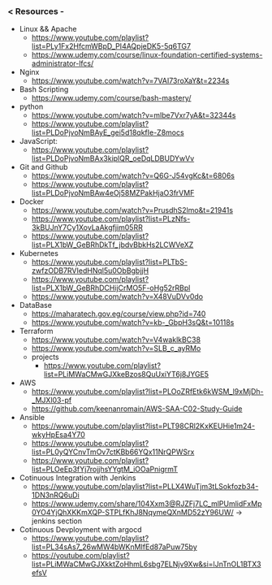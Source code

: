 ### < Resources - 
- Linux && Apache 
    - https://www.youtube.com/playlist?list=PLy1Fx2HfcmWBpD_PI4AQpjeDK5-5q6TG7
    - https://www.udemy.com/course/linux-foundation-certified-systems-administrator-lfcs/
- Nginx 
    - https://www.youtube.com/watch?v=7VAI73roXaY&t=2234s
- Bash Scripting 
    - https://www.udemy.com/course/bash-mastery/
- python 
    - https://www.youtube.com/watch?v=mlbe7Vxr7yA&t=32344s
    - https://www.youtube.com/playlist?list=PLDoPjvoNmBAyE_gei5d18qkfIe-Z8mocs
- JavaScript: 
    - https://www.youtube.com/playlist?list=PLDoPjvoNmBAx3kiplQR_oeDqLDBUDYwVv
- Git and Github 
    - https://www.youtube.com/watch?v=Q6G-J54vgKc&t=6806s
    - https://www.youtube.com/playlist?list=PLDoPjvoNmBAw4eOj58MZPakHjaO3frVMF
- Docker 
    - https://www.youtube.com/watch?v=PrusdhS2lmo&t=21941s
    - https://www.youtube.com/playlist?list=PLzNfs-3kBUJnY7Cy1XovLaAkgfjim05RR
    - https://www.youtube.com/playlist?list=PLX1bW_GeBRhDkTf_jbdvBbkHs2LCWVeXZ
- Kubernetes 
    - https://www.youtube.com/playlist?list=PLTbS-zwfzODB7RVIedHNql5u0ObBgbjjH
    - https://www.youtube.com/playlist?list=PLX1bW_GeBRhDCHijCrMO5F-oHg52rRBpl
    - https://www.youtube.com/watch?v=X48VuDVv0do
- DataBase 
    - https://maharatech.gov.eg/course/view.php?id=740
    - https://www.youtube.com/watch?v=kb-_GbpH3sQ&t=10118s
- Terraform 
    - https://www.youtube.com/watch?v=V4waklkBC38
    - https://www.youtube.com/watch?v=SLB_c_ayRMo
    - projects
        - https://www.youtube.com/playlist?list=PLiMWaCMwGJXkeBzos8QuUxiYT6j8JYGE5
- AWS 
    - https://www.youtube.com/playlist?list=PLOoZRfEtk6kWSM_l9xMjDh-_MJXl03-pf
    - https://github.com/keenanromain/AWS-SAA-C02-Study-Guide
- Ansible 
    - https://www.youtube.com/playlist?list=PLT98CRl2KxKEUHie1m24-wkyHpEsa4Y70
    - https://www.youtube.com/playlist?list=PL0yQYCnvTmOv7ctKBb66YQx11NrQPWSrx
    - https://www.youtube.com/playlist?list=PLOeEp3fYj7rojjhsYYgtM_iOOaPnigrmT
- Cotinuous Integration with Jenkins 
    - https://www.youtube.com/playlist?list=PLLX4WuTjm3tLSokfozb34-1DN3nRQ6uDi
    - https://www.udemy.com/share/104Xxm3@RJZFj7LC_mlPUmlidFxMp0YO4YjQhXKKmXQP-STPLfKhJ8NqymeQXnMD52zY96UW/ -> jenkins section 
- Cotinuous Devployment with argocd 
    - https://www.youtube.com/playlist?list=PL34sAs7_26wMW4bWKnMIfEd87aPuw75by
    - https://youtube.com/playlist?list=PLiMWaCMwGJXkktZoHhmL6sbg7ELNjv9Xw&si=lJnTnOL1BTX3efsV
